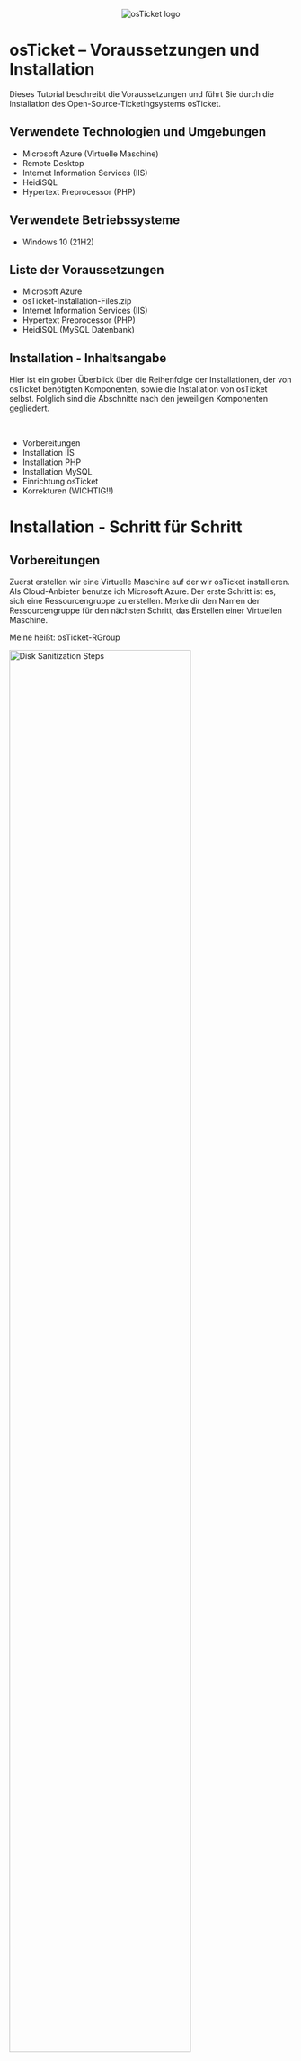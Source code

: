 <p align="center">
<img src="https://i.imgur.com/Clzj7Xs.png" alt="osTicket logo"/>
</p>

<h1>osTicket – Voraussetzungen und Installation</h1>
Dieses Tutorial beschreibt die Voraussetzungen und führt Sie durch die Installation des Open-Source-Ticketingsystems osTicket.
<br />



<!--NEW SECTION -->
<!--NEW SECTION -->
<!--NEW SECTION -->
<h2>Verwendete Technologien und Umgebungen</h2>

- Microsoft Azure (Virtuelle Maschine)
- Remote Desktop
- Internet Information Services (IIS)
- HeidiSQL
- Hypertext Preprocessor (PHP)



<!--NEW SECTION -->
<!--NEW SECTION -->
<!--NEW SECTION -->
<h2>Verwendete Betriebssysteme</h2>

- Windows 10</b> (21H2)



<!--NEW SECTION -->
<!--NEW SECTION -->
<!--NEW SECTION -->
<h2>Liste der Voraussetzungen</h2>

- Microsoft Azure
- osTicket-Installation-Files.zip
- Internet Information Services (IIS)
- Hypertext Preprocessor (PHP)
- HeidiSQL (MySQL Datenbank)



<!--NEW SECTION -->
<!--NEW SECTION -->
<!--NEW SECTION -->
<h2>Installation - Inhaltsangabe</h2>
<p>
Hier ist ein grober Überblick über die Reihenfolge der Installationen, der von osTicket benötigten Komponenten, sowie die Installation von osTicket selbst. Folglich sind die Abschnitte nach den jeweiligen Komponenten gegliedert.
</p>
<br />

- Vorbereitungen
- Installation IIS
- Installation PHP
- Installation MySQL
- Einrichtung osTicket
- Korrekturen (WICHTIG!!)



<!--NEW SECTION -->
<!--NEW SECTION -->
<!--NEW SECTION -->
<h1>Installation - Schritt für Schritt</h1>

<h2>Vorbereitungen</h2>

<p>
Zuerst erstellen wir eine Virtuelle Maschine auf der wir osTicket installieren. Als Cloud-Anbieter benutze ich Microsoft Azure. Der erste Schritt ist es, sich eine Ressourcengruppe zu erstellen. Merke dir den Namen der Ressourcengruppe für den nächsten Schritt, das Erstellen einer Virtuellen Maschine. 
<p>
Meine heißt: osTicket-RGroup
</p>
<img src="https://i.imgur.com/sDhYnw1.png" height="80%" width="80%" alt="Disk Sanitization Steps"/>
</p>
<p>
Im Anschluss erstellen wir eine Virtuelle Maschine (/Virtuellen Computer). 
</p>
<p>
<img src="https://i.imgur.com/jdP4nYk.png" height="80%" width="80%" alt="Disk Sanitization Steps"/>
</p>
<p>
<hr>
Hierbei musst du auf folgende Dinge Acht geben. Alle folgenden Einstellungen befinden sich auf der ersten Seite, den "Grundeinstellungen":
  
- Das Verwenden der zuvor erstellten Ressourcengruppe.
- Die Virtuellen Maschine taufen (einen Namen geben).
- Bei "Region" eine möglichst nahe wählen (bezieht sich auf den physischen Standort deiner Virtuellen Maschine/Standort des Cloud-Centers in der deine Virtuelle Maschine Erschaffen wird. Daher je näher desto besser, da die Distanz später, bei der Verbindung mit deinem Computer, sich auf diese auswirken kann).
<p>
<img src="https://i.imgur.com/Ftz495Q.png" height="80%" width="80%" alt="Disk Sanitization Steps"/>
</p>

- Das "Image" bezeichnet das Betriebssystem der Virtuellen Maschine. Hier wählst du Windows 10 Pro aus.
- Die "Größe" bezeichnet die Rechenleistung der Virtuellen Maschine. Ich wähle die Variante mit 4 vcpus ( 4 virtuelle Central Processing Units). Falls Kosten ein Faktor sind, dann kannst du auch die Variante mit 2 vcpus auswählen. Diese reicht vollkommen aus für diese Anleitung.
<p>
<img src="https://i.imgur.com/ZXwR4iq.png" height="80%" width="80%" alt="Disk Sanitization Steps"/>
</p>

- der Benutzername und das entsprechende Passwort stehen dir frei, hauptsache du vergisst sie nicht. Sie spiegeln die Anmeldedaten des Benutzers des Betriebssystems deiner Virtuellen Maschine dar. Stell dir den Account deines eigenen Computers vor, den Account den du gerade verwendest um diesen Satz im Browser zu lesen. Für diesen Account definierst du den Benutzernamen und das entsprechende Passwort. Beides benötigst du um später Zugriff auf die Virtuelle Maschine zu haben.
<p>
<img src="https://i.imgur.com/YpzCSGI.png" height="80%" width="80%" alt="Disk Sanitization Steps"/>
</p>

- Zuletzt setze das Häckchen für das Verfügen einer Windows 10/11-Lizenz.
- Den Rest kannst du unberührt lassen und anschließend unten links auf "Überprüfen und erstellen" drücken. Dann nochmal auf "Erstellen".
<p>
<img src="https://i.imgur.com/jubHI6s.png" height="80%" width="80%" alt="Disk Sanitization Steps"/>
</p>

<hr>

<br />
<p>
Nun müssen wir uns mit der Virtuellen Maschine verbinden und diese auch bedienen. Hierzu benutzen wir (auf Windows) die Anwendung Remotedesktopverbindung. Falls ihr eigener Computer ein MacOS ist, so müssen Sie eine App im App Store herunterladen namens Microsoft Remote Desktop.
</p>
<p>
<img src="https://i.imgur.com/oMyuNh1.png" height="80%" width="80%" alt="Disk Sanitization Steps"/>
</p>
<p>
<img src="https://i.imgur.com/pbC7dIS.png" height="80%" width="80%" alt="Disk Sanitization Steps"/>
</p>
<p>
<img src="https://i.imgur.com/tVsAUjz.png" height="80%" width="80%" alt="Disk Sanitization Steps"/>
</p>

<p>
Egal ob Remotedesktopverbindung oder Microsoft Desktop Remote müssen Sie nach dem öffnen der Anwendung die öffentliche IP-Addresse Ihrer Virtuellen Maschine eingeben, sowie den Benutzername und das Passwort. Die IP-Adresse finden sie in Microsoft Azure dort, wo Sie die Maschine erstellt haben und den Benutzernamen und das Passwort meinen den von Ihnen, beim Erstellen der Maschine, definierten Benutzer und Passwort. Nachdem Sie sich in Ihre Maschine eingeloggt haben, downloaden Sie diesen Ordner innerhalb Ihrer Viruellen Maschine: [osTicket-Installation-Files.zip]: https://drive.google.com/uc?export=download&id=1b3RBkXTLNGXbibeMuAynkfzdBC1NnqaD. Und wenn Sie schon dabei sind, extrahieren Sie den Ordner an einen Ort wo Sie ihn leicht finden. Wenn ich in der Zukunft von einem osTicket-Installation-Files spreche, dann beziehe ich mich auf den Ordner, mit dem gleichen Namen, der nach der Extraktion entsteht. Von nun an wird alles innerhalb der Virtuellen Maschine gemacht. Zusammen mit dieser und dem Ordner steht unserer Installation von osTicket nichts mehr im Weg! gggggggggggggggggggggggggggggg
</p>



<!--NEW SECTION -->
<!--NEW SECTION -->
<!--NEW SECTION -->
<h2>Installation IIS</h2>

<p>
IIS (Internet Information Services) ist ein Webserver von Microsoft, der es ermöglicht, Webseiten und Webanwendungen bereitzustellen und zu hosten. Es dient als Plattform zur Verwaltung von Webdiensten und unterstützt verschiedene Protokolle wie HTTP, HTTPS und FTP. Um es zu installieren navigieren wir innerhalb der Systemsteuerung (/Control Panel) zu Programmen, unter "Programme und Features" auf "Programm deinstallieren" und zuletzt auf der linken Seite auf "Windows-Features aktivieren oder deaktivieren".
</p>
<p>
<img src="https://i.imgur.com/CWYdrUC.png" height="80%" width="80%" alt="Disk Sanitization Steps"/>
</p>
<p>
<img src="https://i.imgur.com/zXpecWn.png" height="80%" width="80%" alt="Disk Sanitization Steps"/>
</p>
<p>
<img src="https://i.imgur.com/jJ6r8Lo.png" height="80%" width="80%" alt="Disk Sanitization Steps"/>
</p>

<p>
Suchen Sie nach "Internetinformationsdienste" und setzen Sie das Häckchen. Drücken sie auf das kleine Plus neben dem Häckchen, das erneut bei "WWW-Dienste", erneut bei "Anwendungsentwicklungsfeatures" und suchen Sie nach "CGI" und setzen Sie auch hier ein Häckchen. Drücken Sie auf "OK" um die Installation zu starten. CGI steht für Common Gateway Interface und ist eine Schnittstelle, die es einem Webserver ermöglicht, mit externen Programmen oder Skripten zu kommunizieren, um dynamische Inhalte zu erstellen. Es wird häufig verwendet, um serverseitige Skripte wie PHP oder Perl auszuführen, die zur Verarbeitung von Benutzeranfragen oder zur Interaktion mit einer Datenbank erforderlich sind. In unserem Fall benötigen wir CGI, um sicherzustellen, dass osTicket seine serverseitigen Skripte korrekt ausführen kann und die Webanwendung reibungslos funktioniert.
</p>
<p>
<img src="https://i.imgur.com/VqNSU3a.png" height="80%" width="80%" alt="Disk Sanitization Steps"/>
</p>

<p>
Finden tun Sie das IIS über die Suchleiste unten links. So schaut das Icon aus:
</p>
<p>
<img src="https://i.imgur.com/DuEuq2c.png" height="80%" width="80%" alt="Disk Sanitization Steps"/>
</p>
<p>
<img src="https://i.imgur.com/xaOwpe0.png" height="80%" width="80%" alt="Disk Sanitization Steps"/>
</p>

<hr>

<p>
Zuletzt installieren wir "rewrite_amd64_en-US" aus dem osTicket-Installation-Folder. Diese Datei installiert das URL Rewrite-Modul für IIS, das es ermöglicht, URLs flexibel umzuschreiben und weiterzuleiten. Dieses Modul ist essenziell, um benutzerfreundliche, suchmaschinenoptimierte URLs zu erstellen oder Anfragen gezielt an bestimmte Skripte oder Seiten weiterzuleiten. Im Zusammenhang mit osTicket sorgt das Rewrite-Modul dafür, dass die URLs korrekt verarbeitet werden und die Webanwendung reibungslos funktioniert, indem es die gewünschten Endpunkte für Benutzer und Server erreichbar macht.

</p>
<p>
<img src="https://i.imgur.com/RACzSvN.png" height="80%" width="80%" alt="Disk Sanitization Steps"/>
</p>
<br />



<!--NEW SECTION -->
<!--NEW SECTION -->
<!--NEW SECTION -->
<h2>Installation PHP</h2>

<p>
Bei PHP (Hypertext Preprocessor) handelt es sich um eine serverseitige Skriptsprache, die speziell für die Entwicklung dynamischer Webseiten und Webanwendungen entwickelt wurde. Sie ermöglicht es, serverseitige Logik auszuführen, Benutzerdaten zu verarbeiten und Inhalte dynamisch zu generieren. Im Kontext von osTicket benötigen wir PHP, da die Anwendung auf PHP basiert und diese Sprache verwendet, um ihre Funktionalitäten wie das Erstellen und Verwalten von Support-Tickets bereitzustellen.
</p>
<p>
Als erstes erstellen wir einen Ordner namens "PHP" auf unserem lokalen Datenträger. Der Pfad ist folgender: "Dieser PC"-->"Lokaler Datenträger(C:)".
</p>
<p>
<img src="https://i.imgur.com/eQRc4O2.png" height="80%" width="80%" alt="Disk Sanitization Steps"/>
</p>

<p>
Daraufhin öffnen wir den osTicket-Installation-Files Ordner und installieren alles was PHP benötigt um flussig innerhalb des IIS zu operieren. Anfangen tun wir mit "VC_redist.x86". Die Datei „VC_redist.x86“ installiert die "Microsoft Visual C++ Redistributable", eine Sammlung von Laufzeitbibliotheken, die von Anwendungen benötigt werden, die mit Visual C++ entwickelt wurden. PHP und viele seiner Erweiterungen sind auf diese Laufzeitbibliotheken angewiesen, um korrekt zu funktionieren. In Bezug auf  osTicket ist die Installation dieser Datei notwendig, da sie sicherstellt, dass PHP und alle dazugehörigen Komponenten ordnungsgemäß ausgeführt werden können.
</p>
<p>
<img src="https://i.imgur.com/6t1JdFr.png" height="80%" width="80%" alt="Disk Sanitization Steps"/>
</p>

<p>
Jetzt kommt die Datei "PHPManagerForIIS_V1.5.0". Wie es im Namen schon steckt hinter dieser Datei der PHP Manager. Dieser ist zuständig für eine einfache Verwaltung von PHP-Installationen auf dem IIS-Server. Es hilft dabei, PHP-Versionen zu konfigurieren, Einstellungen zu optimieren und Erweiterungen zu verwalten, um PHP effektiv mit IIS zu integrieren.
</p>
<p>
<img src="https://i.imgur.com/7KIrWzj.png" height="80%" width="80%" alt="Disk Sanitization Steps"/>
</p>

<p>
Jetzt zur letzten, für PHP relevanten, Datei innerhalb des Installations-Ordners. Die Rede ist von "php-7.3.8-nts-Win32-VC15-x86". Darin befindet sich die ausführbaren Dateien und Kernkomponenten von PHP in Version 7.3.8, die für die Ausführung von PHP-Skripten benötigt werden. Daruber hinaus handelt es sich dabei um eine spezielle Version von PHP, da sie ohne Thread-Safety (NTS) konfiguriert ist, was für die Nutzung in Serverumgebungen wie IIS optimiert ist, da IIS diesen Teil selbst verantwortet. Wir extrahieren den Ordner in unseren zuvor erstellten "PHP" Ordner (s. Beginn Installation PHP).
</p>
<p>
<img src="https://i.imgur.com/JmCwQke.png" height="80%" width="80%" alt="Disk Sanitization Steps"/>
</p>
<p>
<img src="https://i.imgur.com/6VWz9GH.png" height="80%" width="80%" alt="Disk Sanitization Steps"/>
</p>
<hr>

<p>
Fast geschafft! Für die letzten zwei Schritte müssen wir in IIS gehen und unsere PHP Version, die wir zuvor in den Ordner "PHP" extrahiert haben, registrieren. Sonst kann das IIS keinen Gebrauch davon machen wenn wir später osTicket installieren und einrichten wollen. Hiezu öffnen Sie IIS und müssten direkt ein Icon mit der Schrift "PHP Manager" dadrunter finden. Das klicken Sie an mit einem Doppleklick, damit sich das Fenster des PHP Managers öffnet. Jetzt klicken sie auf "Register new PHP version" und geben als Pfad den Weg zu unserem PHP Ordner ("This PC">"Windows(C:)">"PHP">) und wählen die Datei "php-cgi". Die „php-cgi“-Datei ermöglicht es unserem IIS-Server, PHP-Skripte mithilfe von CGI auszuführen. Sie sorgt dafür, dass PHP korrekt verarbeitet wird und die Webanwendung wie osTicket funktioniert. Stellen Sie es sich vor wie die Straße auf der die PHP-Skripte zur Schnittstelle des CGI fahren.
</p>
<p>
<img src="https://i.imgur.com/7Bpudqt.png" height="80%" width="80%" alt="Disk Sanitization Steps"/>
</p>
<p>
<img src="https://i.imgur.com/OhDS5cT.png" height="80%" width="80%" alt="Disk Sanitization Steps"/>
</p>
<p>
<img src="https://i.imgur.com/pmvjFc5.png" height="80%" width="80%" alt="Disk Sanitization Steps"/>
</p>

<p>
So sollte das ganze dann ausschauen: 
</p>
<p>
<img src="https://i.imgur.com/iDNpznJ.png" height="80%" width="80%" alt="Disk Sanitization Steps"/>
</p>

<p>
Bevor wir uns um die Datenbank kümmern, starten wir den Webserver neu. Gehen Sie auf der linken Seite zurück zur Startseite des Server Managers und klicken sie rechts unter "Manage Server" auf "Restart".
</p>
<p>
<img src="https://i.imgur.com/0GcLTIa.png" height="80%" width="80%" alt="Disk Sanitization Steps"/>
</p>
<br />



<!--NEW SECTION -->
<!--NEW SECTION -->
<!--NEW SECTION -->
<h2>Installation MySQL</h2>

<p>
Nun öffnen wir den osTicket-Installation-Files Ordner und installieren die Datei "mysql-5.5.62-win32". Diese enthält die Installationsdateien für MySQL Version 5.5.62, eine relationale Open-Source-Datenbank, die häufig für die Speicherung und Verwaltung von Daten in Webanwendungen verwendet wird. In unserem Fall stellt es für osTicket eine Datenbank bereit, in der Benutzerdaten, Tickets und andere Anwendungsdaten gespeichert werden.. Wichtig: beim Fenster für das Setup wählen wir als "Type" "Tipical" aus. Den Rest gleich lassen und am Ende den wizard starten.
</p>
<p>
<img src="https://i.imgur.com/TMesfcO.png" height="80%" width="80%" alt="Disk Sanitization Steps"/>
</p>
<p>
<img src="https://i.imgur.com/VtwS6tV.png" height="80%" width="80%" alt="Disk Sanitization Steps"/>
</p>
<p>
<img src="https://i.imgur.com/xPLUnlR.png" height="80%" width="80%" alt="Disk Sanitization Steps"/>
</p>

<p>
Wähle "standard Configuration" und lass den Rest unberührt. Einfach "Next" drücken bis man "Execute" erreicht, es drücken und schließlich auf "Finish". 
<p/>
<p>
<img src="https://i.imgur.com/6eHyza0.png" height="80%" width="80%" alt="Disk Sanitization Steps"/>
</p>

<p>
Nächster Schritt, die Installation von "HeidiSQL_12.3.0.6589_Setup" im osTicket-Installation-Files Ordner. Diese enthält die Installationsdateien für HeidiSQL, ein grafisches Verwaltungswerkzeug für relationale Datenbanken wie MySQL. Mit HeidiSQL können wir Datenbanken bequem erstellen und verwalten, ohne dass dafür eine Kommandozeile (Powershell) nötig ist. Drücke "Next" durch bis hin zu "Finish". Achte bevor du darauf klickst, dass das häckchen bei "Launch HeidiSQL" gesetzt ist. Wenn sich HeidiSQL geöffnet hat, drücke auf "Skip".
<p/>
<p>
<img src="https://i.imgur.com/3VYxQzk.png" height="80%" width="80%" alt="Disk Sanitization Steps"/>
</p>
<p>
<img src="https://i.imgur.com/1WXSdK0.png" height="80%" width="80%" alt="Disk Sanitization Steps"/>
</p>

<p>
Der letzte Schritt für diesen Abschnitt der Anleitung behandelt das Erstellen einer neuen Datenbank, welche wir später mit unserem osTicket verbinden. Dafür rechtklicken wir auf die linke Spalte und drücken auf "New session". Ändern brauchen wir nichts, lediglich ein User und ein Passwort müssen wir uns überlegen. Beides brauchen wir später zum Verbinden mit osTicket, also merken oder aufschreiben. Drücken Sie danach auf "Open".
<p/>
<p>
<img src="https://i.imgur.com/hS4oNDN.png" height="80%" width="80%" alt="Disk Sanitization Steps"/>
</p>
<p>
<img src="https://i.imgur.com/cBDrNKd.png" height="80%" width="80%" alt="Disk Sanitization Steps"/>
</p>

<p>
Jetzt erstellen wir die Datenbank innerhalb der gerade erstellten Session und benennen sie osTicket. Rechtklicken Sie die Session, dann drücken Sie auf "Create new" und klicken auf "Database". Nachdem Sie den Namen "osTicket" eingegeben haben drücken Sie auf "OK".
<p/>
<p>
<img src="https://i.imgur.com/3wXGQVR.png" height="80%" width="80%" alt="Disk Sanitization Steps"/>
</p>

<p>
So sollte das ganze dann aussehen:
<p/>
<p>
<img src="https://i.imgur.com/40RThgk.png" height="80%" width="80%" alt="Disk Sanitization Steps"/>
</p>
<br />




<!--NEW SECTION -->
<!--NEW SECTION -->
<!--NEW SECTION -->
<h2>Einrichtung osTicket</h2>

<p>
Alles was wir benötigen für eine reibungslose, funktionsfähige Version von osTicket haben wir zum jetzigen Zeitpunkt installiert und eingerichtet. Endlich können wir uns um die tatsächliche Installation von osTicket kümmern. Anfangen tun wir damit, den Ordner "osTicket-v1.15.8" innerhalb des Ordners osTicket-Installation-Files zu extrahieren. Innerhalb dieses Ordners befinden sich die Dateien und Skripte der osTicket-Webanwendung in der Version 1.15.8, die für die Installation benötigt werden. Alle wichtigen Komponenten wie PHP-Skripte, Konfigurationsdateien und Ressourcen, die zur Bereitstellung und Nutzung des Ticketsystems erforderlich sind finden sich hier.
</p>
<p>
<img src="https://i.imgur.com/PbYS4NU.png" height="80%" width="80%" alt="Disk Sanitization Steps"/>
</p>

<p>
Danach kopieren wir den Ordner "upload" in dem gerade extrahiertem Ordner "osTicket-v1.15.8" und fügen ihn ein in den Ordner "wwwroot" mit dem Pfad "This PC">"Windows(C:)">"inetpub">"wwwroot". Der Ordner „inetpub“ ist das Standardverzeichnis, das der IIS-Webserver verwendet, um alle Webdateien zu speichern und zu verwalten. Innerhalb von „inetpub“ dient der Ordner „wwwroot“ als das Hauptverzeichnis für öffentlich zugängliche Webseiten und Webanwendungen. Dateien (/Ordner), die in „wwwroot“ abgelegt werden, können über den Webserver bereitgestellt und von Benutzern im Browser aufgerufen werden.
</p>
<p>
<img src="https://i.imgur.com/OK8Jno0.png" height="80%" width="80%" alt="Disk Sanitization Steps"/>
</p>

<p>
Nun benennen Wir den "upload" Ordner in dem "wwwroot" Ordner in "osTicket". Das dient der klaren Identifizierung und sinnvollen Namensgebung. Wie vorhin angedeutet befindet sich dieser gerade umbenannter Ordner "osTicket" in dem Hauptverzeichnis für öffentlich zugängliche Webseiten (google, wikipedia, youtube, etc) innerhalb unseres Webservers (IIS). Heißt unser "osTicket"-Ordner repräsentiert die Webseite, die durch die beinhaltenten Dateien erstellt wird, sprich unsere osTicket-Webseite.
</p>
<p>
<img src="https://i.imgur.com/8B2jeQG.png" height="80%" width="80%" alt="Disk Sanitization Steps"/>
</p>

<p>
Endlich können wir osTicket im Browser aufrufen und beginnen, nach unseren Wünschen eine Helpdesk-Struktur aufzubauen. Öffnen Sie IIS und starten sie den Server neu (rechts auf "Restart" klicken). Dann klappen Sie links den Server auf bis Sie einen Ordner namens "osTicket" sehen. klicken Sie in an, sodass der Ordner blau markiert ist und drücken Sie auf der rechten Seite auf "Browse *:80(http)".
</p>
<p>
<img src="https://i.imgur.com/SUqaWKw.png" height="80%" width="80%" alt="Disk Sanitization Steps"/>
</p>

<p>
Falls sich bei Ihnen nun ein Fenster mit dem Titel "osTicket Installer" öffnet, haben Sie bis jetzt alles richtig gemacht. Jetzt müssen wir nur noch die Schritte erledigen, die uns die Seite vorgibt und fertig sind wir. Der erste dieser Schritte besteht darin, empfohlene Erweiterungen für eine besser Erfahrung im Umgang mit der Anwendung zu aktivieren. Hierzu öffnen wir erneut den PHP Manager in IIS (s.Installation PHP), öffnen den "PHP Extension" Ordner und aktivieren die Erweiterungen "PHP IMAP Extension" und "Intl Extension". Beide besitzen auf der osTicket Installer Website ein rotes Kreuz links neben sich. Hierzu rechtklicken Sie in IIS in den PHP Extensions auf die jeweiligen Erweiterungen und drücken auf "Enable". Diese Erweiterungen lassen sich auch im Nachhinein konfigurieren.
</p>
<p>
<img src="https://i.imgur.com/16RIAQ1.png" height="80%" width="80%" alt="Disk Sanitization Steps"/>
</p>
<p>
<img src="https://i.imgur.com/nj7PNf5.png" height="80%" width="80%" alt="Disk Sanitization Steps"/>
</p>

<p>
Laden sie die Webseite neu und beobachten Sie, dass aus den roten Kreuzen grüne Häckchen geworden sind. Falls das eintrifft drücken Sie auf "Continue".
</p>
<p>
<img src="https://i.imgur.com/chW2r2R.png" height="80%" width="80%" alt="Disk Sanitization Steps"/>
</p>

<p>
Der nächste Schritt ist, die Datei "ost-sampleconfig.php" in "ost-config.php" umzubenennen. Diese Datei finden Sie in dem von uns umbenannten Ordner "osTicket" in dem Ordner "include".
</p>
<p>
<img src="https://i.imgur.com/wUZwIj6.png" height="80%" width="80%" alt="Disk Sanitization Steps"/>
</p>

<p>
Daruber Hinaus müssen wir die Berechtigungen für diese Datei ändern. Hierzu rechtsklicken Sie auf die Datei, drücken auf "Properties", oben auf "Security", unten auf "Advanced", links unten auf "Disable inheritance", dann auf "Remove all inherited permissions from this object". Jetzt fügen wir eine eigene Berechtigung hinzu und geben dieser volle Kontrolle über die Datei. Hierzu klicken Sie unten links auf "Add", oben auf "Select a principal" und dann geben Sie "Everyone" in das Feld (s. Bild) ein und drücken "OK". Vergessen Sie nicht die Box "Full Control" (s. Bild) mit einem Häckchen zu versetzen. Drücken Sie erneut auf "OK", dann "Apply" und  wieder (zweimal) auf "OK". Gehen Sie zurück auf die Webseite und drücken Sie auf "Continue". Die Erklärung für das alles kommt im nächsten Kapitel.
</p>
<p>
<img src="https://i.imgur.com/lnV2va0.png" height="80%" width="80%" alt="Disk Sanitization Steps"/>
</p>
<p>
<img src="https://i.imgur.com/vCAIJ7i.png" height="80%" width="80%" alt="Disk Sanitization Steps"/>
</p>

<p>
Jetzt müssen Sie nur noch alles auf der Seite ausfüllen und anschließend auf "Install Now" drücken. Bei den "Database Settings" müssen sie sich an den Anletungsteil "Installation MySQL" zurückerinnern. Dort haben wir innerhalb einer Session eine Datenbank namens "osTicket" angelenkt und für diese Session einen User und Password eingegeben. Diese drei Daten geben Sie hierfür ein.
</p>
<p>
Auf dieser Seite sollten sie Anschließend landen, wenn alles gelaufen ist wie es soll:
</p>
<p>
<img src="https://i.imgur.com/iUqlX6B.png" height="80%" width="80%" alt="Disk Sanitization Steps"/>
</p>

<p>
Geschafft! osTicket ist erfolgreich installiert. Nun können Sie über die unten aufgelisteten URLs jeweils verschiedene Schnittstellen Ihres Helpdesks erreichen und herum experimentieren.
</p>
<p>
<img src="https://i.imgur.com/zJ6Q9sL.png" height="80%" width="80%" alt="Disk Sanitization Steps"/>
</p>
<br />



<!--NEW SECTION -->
<!--NEW SECTION -->
<!--NEW SECTION -->
<h2>Korrekturen</h2>

<p>
Im Verlaufe der Anleitung haben wir im Kapitel "Installation osTicket" die Berechtigungen für die Datei "ost-config.php" geändert, sodass jeder vollen Zugriff über diese hat und haben den Namen der Datei geändert. Da stellt sich die Frage, warum? Was spiegelt diese Datei wieder? Und warum ändern wir den Namen nicht wieder zu ost-sampleconfig (ja, der Name bleibt)? Die Datei "ost-sampleconfig" ist die Konfigurationsdatei, die osTicket während der Installation verwendet um die individuellen Einstellungen wie Datenbankverbindungen zu speichern. Das Umbennen ist notwendig, da osTicket als Konfigurationsdatei nur nach einer Datei mit dem Namen "ost-config.php" Ausschau hält und akzeptiert. Dem zufolge bleibt der Name bei ost-config.php und heißt zu Beginn ost-sample-config, da es sich zu Beginn um eine nicht konfigurierte, standartisierte Datei handelt, die noch zu konfigurieren gilt. Ebenfalls der Grund für das Ändern der Sicherheitsregeln geht aus diesem Hintergrund hervor. Damit osTicket Zugriff hat auf die Einstellungen und Konfigurationen hat, müssen wir die Sicherheitsregeln ändern. Im Gegensatz zum Namen machen wir diesen Schritt aber rückgängig, da wir momentan jedem vollen Zugriff gewähren, sodass es auch jedem möglich ist an der Datei rumzubasteln. Finden Sie die Datei innerhalb des "include" Ordners (s. Bild für Pfad), rechtklicken Sie auf die Datei und drücken Sie erneut auf "Properties" und oben auf "Security". Wählen Sie die Gruppe "Everyone" aus und drücken Sie auf "Edit". Nehmen Sie überall die Häckchen weg bis auf das Häckchen für das Feld "Read". Anschließend drücken Sie auf "Apply", "OK" und nochmal "OK". Nun kann die Datei von jedem eingesehen, aber nicht verändert werden.
</p>
<p>
<img src="https://i.imgur.com/9dWewTW.png" height="80%" width="80%" alt="Disk Sanitization Steps"/>
</p>
<p>
<img src="https://i.imgur.com/LHltHxN.png" height="80%" width="80%" alt="Disk Sanitization Steps"/>
</p>

<p>
Zu guter letzt löschen wir den Ordner "setup" innerhalb unseres "wwwroot">"osTicket" Ordners. Nach der Installation von osTicket wird dieser nicht mehr benötigt und stellt ein potenzielles Sicherheitsrisiko dar, da er den Zugriff auf Installationsskripte ermöglicht. Durch das Entfernen des Ordners wird verhindert, dass unbefugte Personen Änderungen an der Installation vornehmen oder das System erneut einrichten können, konträr zu unseren Vorstellungen. Et voila! Sie haben es geschafft! Viel Spaß mit Ihrem eigenen Ticketsystem.
</p>
<p>
<img src="https://i.imgur.com/lghZBhK.png" height="80%" width="80%" alt="Disk Sanitization Steps"/>
</p>
<br />






<p>
Nach der erfolgreichen Installation von osTicket gibt es zahlreiche Möglichkeiten zur weiteren Konfiguration und Einrichtung. Dazu gehören das Anlegen von Benutzern und Rollen, das Einrichten von E-Mail-Integrationen für die automatische Ticket-Erstellung und die Anpassung von Ticketfeldern und Workflows. Außerdem können benutzerdefinierte SLA-Pläne, Helpdesk-Formulare und Automatisierungsregeln erstellt werden, um den Support-Prozess zu optimieren. All das sind weiter mögliche Konfigurationen und Einrichtungsmöglichkeiten für Ihr Ticketsystem!! Viel Spaß beim weiteren Einrichten!
</p>


